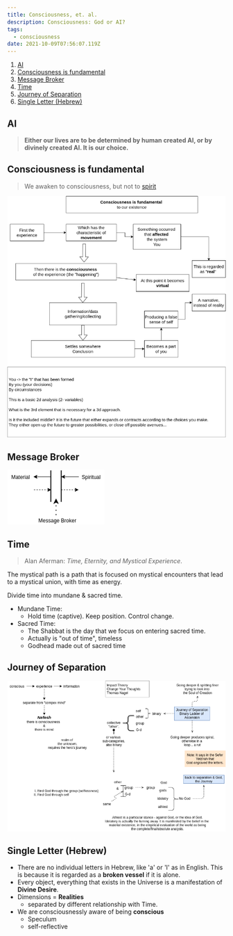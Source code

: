 ```yaml
---
title: Consciousness, et. al.
description: Consciousness: God or AI?
tags:
  - consciousness
date: 2021-10-09T07:56:07.119Z
---
```


1. [AI](#ai)
2. [Consciousness is fundamental](#consciousness-is-fundamental)
3. [Message Broker](#message-broker)
4. [Time](#time)
5. [Journey of Separation](#journey-of-separation)
6. [Single Letter (Hebrew)](#single-letter-hebrew)

## AI

> **Either our lives are to be determined by human created AI, or by divinely created AI. It is our choice.**

## Consciousness is fundamental

> We awaken to consciousness, but not to [spirit](spirit.html)

![Piece on self](consciousness.png)

## Message Broker

![Message Broker](message.png)

## Time

> Alan Aferman: _Time, Eternity, and Mystical Experience_.

The mystical path is a path that is focused on mystical encounters that lead to a mystical union, with time as energy.

Divide time into mundane & sacred time.

- Mundane Time:
  - Hold time (captive). Keep position. Control change.
- Sacred Time:
  - The Shabbat is the day that we focus on entering sacred time.
  - Actually is "out of time", timeless
  - Godhead made out of sacred time

## Journey of Separation

![Conscious Experience](conscious_seperation.png)

## Single Letter (Hebrew)

- There are no individual letters in Hebrew, like 'a' or 'I' as in English. This is because it is regarded as a **broken vessel** if it is alone.
- Every object, everything that exists in the Universe is a manifestation of **Divine Desire**.
- Dimensions = **Realities**
  - separated by different relationship with Time.
- We are consciousnessly aware of being **conscious**
  - Speculum
  - self-reflective
